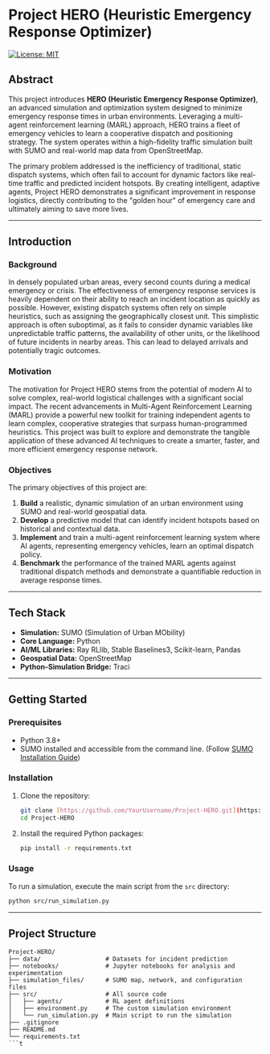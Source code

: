 # Project HERO (Heuristic Emergency Response Optimizer)

[![License: MIT](https://img.shields.io/badge/License-MIT-yellow.svg)](https://opensource.org/licenses/MIT)

##  Abstract

This project introduces **HERO (Heuristic Emergency Response Optimizer)**, an advanced simulation and optimization system designed to minimize emergency response times in urban environments. Leveraging a multi-agent reinforcement learning (MARL) approach, HERO trains a fleet of emergency vehicles to learn a cooperative dispatch and positioning strategy. The system operates within a high-fidelity traffic simulation built with SUMO and real-world map data from OpenStreetMap.

The primary problem addressed is the inefficiency of traditional, static dispatch systems, which often fail to account for dynamic factors like real-time traffic and predicted incident hotspots. By creating intelligent, adaptive agents, Project HERO demonstrates a significant improvement in response logistics, directly contributing to the "golden hour" of emergency care and ultimately aiming to save more lives.

---

##  Introduction

### Background
In densely populated urban areas, every second counts during a medical emergency or crisis. The effectiveness of emergency response services is heavily dependent on their ability to reach an incident location as quickly as possible. However, existing dispatch systems often rely on simple heuristics, such as assigning the geographically closest unit. This simplistic approach is often suboptimal, as it fails to consider dynamic variables like unpredictable traffic patterns, the availability of other units, or the likelihood of future incidents in nearby areas. This can lead to delayed arrivals and potentially tragic outcomes.

### Motivation
The motivation for Project HERO stems from the potential of modern AI to solve complex, real-world logistical challenges with a significant social impact. The recent advancements in Multi-Agent Reinforcement Learning (MARL) provide a powerful new toolkit for training independent agents to learn complex, cooperative strategies that surpass human-programmed heuristics. This project was built to explore and demonstrate the tangible application of these advanced AI techniques to create a smarter, faster, and more efficient emergency response network.

### Objectives
The primary objectives of this project are:
1.  **Build** a realistic, dynamic simulation of an urban environment using SUMO and real-world geospatial data.
2.  **Develop** a predictive model that can identify incident hotspots based on historical and contextual data.
3.  **Implement** and train a multi-agent reinforcement learning system where AI agents, representing emergency vehicles, learn an optimal dispatch policy.
4.  **Benchmark** the performance of the trained MARL agents against traditional dispatch methods and demonstrate a quantifiable reduction in average response times.

---

##  Tech Stack

* **Simulation:** SUMO (Simulation of Urban MObility)
* **Core Language:** Python
* **AI/ML Libraries:** Ray RLlib, Stable Baselines3, Scikit-learn, Pandas
* **Geospatial Data:** OpenStreetMap
* **Python-Simulation Bridge:** Traci

---

##  Getting Started

### Prerequisites
* Python 3.8+
* SUMO installed and accessible from the command line. (Follow [SUMO Installation Guide](https://sumo.dlr.de/docs/Installing.html))

### Installation
1.  Clone the repository:
    ```bash
    git clone [https://github.com/YourUsername/Project-HERO.git](https://github.com/YourUsername/Project-HERO.git)
    cd Project-HERO
    ```
2.  Install the required Python packages:
    ```bash
    pip install -r requirements.txt
    ```

### Usage
To run a simulation, execute the main script from the `src` directory:
```bash
python src/run_simulation.py
```

---

##  Project Structure

```
Project-HERO/
├── data/                  # Datasets for incident prediction
├── notebooks/             # Jupyter notebooks for analysis and experimentation
├── simulation_files/      # SUMO map, network, and configuration files
├── src/                   # All source code
│   ├── agents/            # RL agent definitions
│   ├── environment.py     # The custom simulation environment
│   └── run_simulation.py  # Main script to run the simulation
├── .gitignore
├── README.md
└── requirements.txt
```t
